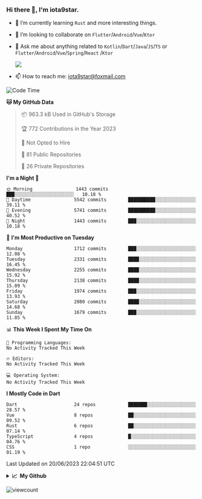 ### Hi there 👋, I'm iota9star.

- 🌱 I’m currently learning `Rust` and more interesting things.
- 👯 I’m looking to collaborate on `Flutter`/`Android`/`Vue`/`Ktor`
- 💬 Ask me about anything related to `Kotlin`/`Dart`/`Java`/`JS`/`TS` or `Flutter`/`Android`/`Vue`/`Spring`/`React`
  /`Ktor`
  
  ![](https://github-readme-stats.vercel.app/api/top-langs?username=iota9star&show_icons=true&locale=en&layout=compact)
  
- 📫 How to reach me: [iota9star@foxmail.com](iota9star@foxmail.com)


<!--START_SECTION:waka-->
![Code Time](http://img.shields.io/badge/Code%20Time-3%2C090%20hrs%2054%20mins-blue)

**🐱 My GitHub Data** 

> 📦 963.3 kB Used in GitHub's Storage 
 > 
> 🏆 772 Contributions in the Year 2023
 > 
> 🚫 Not Opted to Hire
 > 
> 📜 81 Public Repositories 
 > 
> 🔑 26 Private Repositories 
 > 
**I'm a Night 🦉** 

```text
🌞 Morning                1443 commits        ███░░░░░░░░░░░░░░░░░░░░░░   10.18 % 
🌆 Daytime                5542 commits        ██████████░░░░░░░░░░░░░░░   39.11 % 
🌃 Evening                5741 commits        ██████████░░░░░░░░░░░░░░░   40.52 % 
🌙 Night                  1443 commits        ███░░░░░░░░░░░░░░░░░░░░░░   10.18 % 
```
📅 **I'm Most Productive on Tuesday** 

```text
Monday                   1712 commits        ███░░░░░░░░░░░░░░░░░░░░░░   12.08 % 
Tuesday                  2331 commits        ████░░░░░░░░░░░░░░░░░░░░░   16.45 % 
Wednesday                2255 commits        ████░░░░░░░░░░░░░░░░░░░░░   15.92 % 
Thursday                 2138 commits        ████░░░░░░░░░░░░░░░░░░░░░   15.09 % 
Friday                   1974 commits        ███░░░░░░░░░░░░░░░░░░░░░░   13.93 % 
Saturday                 2080 commits        ████░░░░░░░░░░░░░░░░░░░░░   14.68 % 
Sunday                   1679 commits        ███░░░░░░░░░░░░░░░░░░░░░░   11.85 % 
```


📊 **This Week I Spent My Time On** 

```text
💬 Programming Languages: 
No Activity Tracked This Week

🔥 Editors: 
No Activity Tracked This Week

💻 Operating System: 
No Activity Tracked This Week
```

**I Mostly Code in Dart** 

```text
Dart                     24 repos            ███████░░░░░░░░░░░░░░░░░░   28.57 % 
Vue                      8 repos             ██░░░░░░░░░░░░░░░░░░░░░░░   09.52 % 
Rust                     6 repos             ██░░░░░░░░░░░░░░░░░░░░░░░   07.14 % 
TypeScript               4 repos             █░░░░░░░░░░░░░░░░░░░░░░░░   04.76 % 
CSS                      1 repo              ░░░░░░░░░░░░░░░░░░░░░░░░░   01.19 % 
```




 Last Updated on 20/06/2023 22:04:51 UTC
<!--END_SECTION:waka-->

<details>
  <summary><b>📈&nbsp;&nbsp;My Github</b></summary>
  <br>
  <img src='https://github-profile-trophy.vercel.app/?username=iota9star'>
  <img src='https://bad-apple-github-readme.vercel.app/api?show_bg=1&username=iota9star&hide_title=true'>
  <img src='http://cr-skills-chart-widget.azurewebsites.net/api/api?username=iota9star'>
  <img src='https://github-readme-stats.vercel.app/api/wakatime?username=iota9star&layout=compact'>
</details>


![viewcount](https://count.getloli.com/get/@iota9star?theme=rule34)
